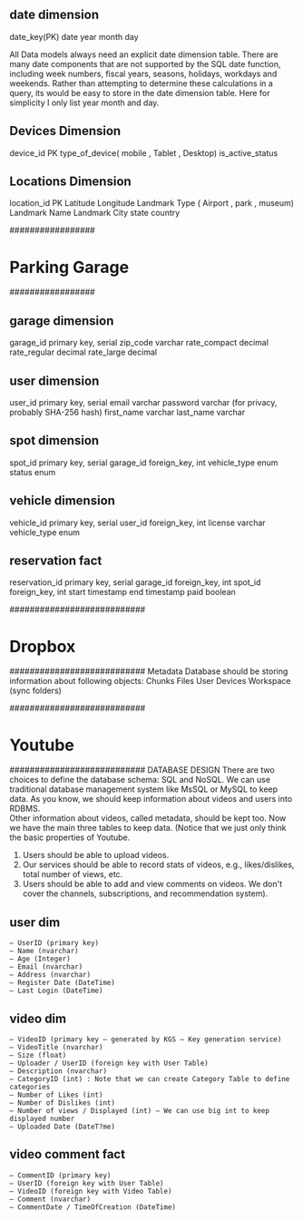 date dimension
----------------
date_key(PK)
date
year
month
day

All Data models always need an explicit date dimension table. 
There are many date components that are not supported by the SQL date function, 
including week numbers, fiscal years, seasons, holidays, workdays and weekends. 
Rather than attempting to determine these calculations in a query, 
its would be easy to store in the date dimension table.
Here for simplicity I only list year month and day.


Devices Dimension
------------------
device_id PK
type_of_device( mobile , Tablet , Desktop) 
is_active_status 


Locations Dimension
---------------------
location_id PK 
Latitude
Longitude
Landmark Type ( Airport , park , museum)
Landmark Name 
Landmark City
state 
country


#################
# Parking Garage
#################

garage dimension
------------------------------------
garage_id       primary key, serial
zip_code        varchar
rate_compact    decimal
rate_regular    decimal
rate_large      decimal


user dimension
------------------------------------
user_id         primary key, serial
email           varchar
password        varchar (for privacy, probably SHA-256 hash)
first_name      varchar
last_name       varchar


spot dimension
------------------------------------
spot_id         primary key, serial
garage_id       foreign_key, int
vehicle_type    enum
status          enum


vehicle dimension
------------------------------------
vehicle_id      primary key, serial
user_id         foreign_key, int
license         varchar
vehicle_type    enum


reservation fact
------------------------------------
reservation_id  primary key, serial
garage_id       foreign_key, int
spot_id         foreign_key, int
start           timestamp
end             timestamp
paid            boolean


###########################
# Dropbox
###########################
Metadata Database should be storing information about following objects:
Chunks
Files
User
Devices
Workspace (sync folders)


###########################
# Youtube
###########################
DATABASE DESIGN
There are two choices to define the database schema: SQL and NoSQL.
We can use traditional database management system like MsSQL or MySQL to keep data. 
As you know, we should keep information about videos and users into RDBMS.  
Other information about videos, called metadata, should be kept too. 
Now we have the main three tables to keep data. 
(Notice that we just only think the basic properties of Youtube. 
1. Users should be able to upload videos.
2. Our services should be able to record stats of videos, e.g., likes/dislikes, total number of views, etc.
3. Users should be able to add and view comments on videos.
We don't cover the channels, subscriptions, and recommendation system).
  

user dim
------------------------------------
    – UserID (primary key) 
    – Name (nvarchar) 
    – Age (Integer) 
    – Email (nvarchar) 
    – Address (nvarchar) 
    – Register Date (DateTime) 
    – Last Login (DateTime)


video dim
------------------------------------
    – VideoID (primary key – generated by KGS – Key generation service) 
    – VideoTitle (nvarchar) 
    – Size (float) 
    – Uploader / UserID (foreign key with User Table) 
    – Description (nvarchar) 
    – CategoryID (int) : Note that we can create Category Table to define categories 
    – Number of Likes (int) 
    – Number of Dislikes (int) 
    – Number of views / Displayed (int) – We can use big int to keep displayed number 
    – Uploaded Date (DateT?me)
  

video comment fact
------------------------------------
    – CommentID (primary key) 
    – UserID (foreign key with User Table) 
    – VideoID (foreign key with Video Table) 
    – Comment (nvarchar) 
    – CommentDate / TimeOfCreation (DateTime)

